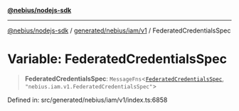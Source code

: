 [**@nebius/nodejs-sdk**](../../../../../README.md)

***

[@nebius/nodejs-sdk](../../../../../README.md) / [generated/nebius/iam/v1](../README.md) / FederatedCredentialsSpec

# Variable: FederatedCredentialsSpec

> **FederatedCredentialsSpec**: `MessageFns`\<[`FederatedCredentialsSpec`](../interfaces/FederatedCredentialsSpec.md), `"nebius.iam.v1.FederatedCredentialsSpec"`\>

Defined in: src/generated/nebius/iam/v1/index.ts:6858
